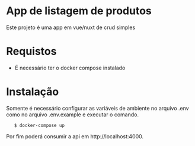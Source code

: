 # App de listagem de produtos

Este projeto é uma app em vue/nuxt de crud simples 

# Requistos
 - É necessário ter o docker compose instalado 

# Instalação
 Somente é necessário configurar as variáveis de ambiente no arquivo .env como no arquivo .env.example e executar o comando.
```
   $ docker-compose up
```
 
 Por fim poderá consumir a api em http://localhost:4000.
